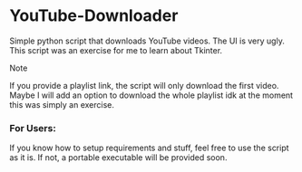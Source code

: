 # YouTube-Downloader
Simple python script that downloads YouTube videos.
The UI is very ugly. This script was an exercise for me to learn about Tkinter.

> [!NOTE]
> If you provide a playlist link, the script will only download the first video. Maybe I will add an option to download the whole playlist idk at the moment this was simply an exercise.

### For Users:

If you know how to setup requirements and stuff, feel free to use the script as it is. If not, a portable executable will be provided soon.
